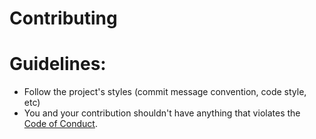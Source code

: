 # Contributing

# Guidelines:
- Follow the project's styles (commit message convention, code style, etc)
- You and your contribution shouldn't have anything that violates the [Code of Conduct](https://github.com/FairDeviceFOSS/.github/blob/master/CODE_OF_CONDUCT.md).
